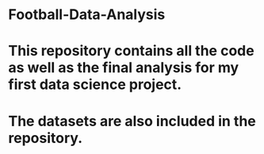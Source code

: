 # Football-Data-Analysis
# This repository contains all the code as well as the final analysis for my first data science project. 
# The datasets are also included in the repository.
